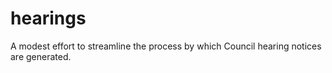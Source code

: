 # hearings

A modest effort to streamline the process by which Council hearing notices are generated.